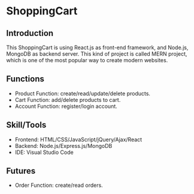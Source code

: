 # ShoppingCart
## Introduction
  This ShoppingCart is using React.js as front-end framework, and Node.js, MongoDB as backend server. This kind of project is called MERN project, which is one of the most popular way to create modern websites.
  
## Functions
<ul>
  <li>Product Function: create/read/update/delete products.</li>
  <li>Cart Function: add/delete products to cart.</li>  
  <li>Account Function: register/login account.</li>
</ul>

## Skill/Tools
<ul>
  <li>Frontend: HTML/CSS/JavaScript/jQuery/Ajax/React</li>
  <li>Backend: Node.js/Express.js/MongoDB</li>
  <li>IDE: Visual Studio Code</li>
</ul>   

## Futures
<ul>
  
  <li>Order Function: create/read orders.</li>
</ul>
